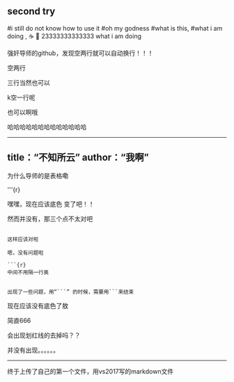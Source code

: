 

## second try

#i still do not know how to use it 
#oh my godness
#what is this,
#what i am doing ,
:coffee:
:pizza:
23333333333333
what i am doing



强奸导师的github，发现空两行就可以自动换行！！！

空两行



三行当然也可以

k空一行呢

也可以啊哦

哈哈哈哈哈哈哈哈哈哈哈哈哈

---
title：“不知所云”
author：“我啊”
---

为什么导师的是表格嘞

'''{r}

嘿嘿，现在应该底色 变了吧！！

然而并没有，那三个点不太对吧

```{r}

这样应该对啦

嗯，没有问题啦

```{r}
中间不用隔一行奥


出现了一些问题，用“```” 的时候，需要用```来结束
```

现在应该没有底色了敖

简直666

会出现划红线的去掉吗？？

并没有出现。。。。。。


-------------------------
终于上传了自己的第一个文件，用vs2017写的markdown文件

